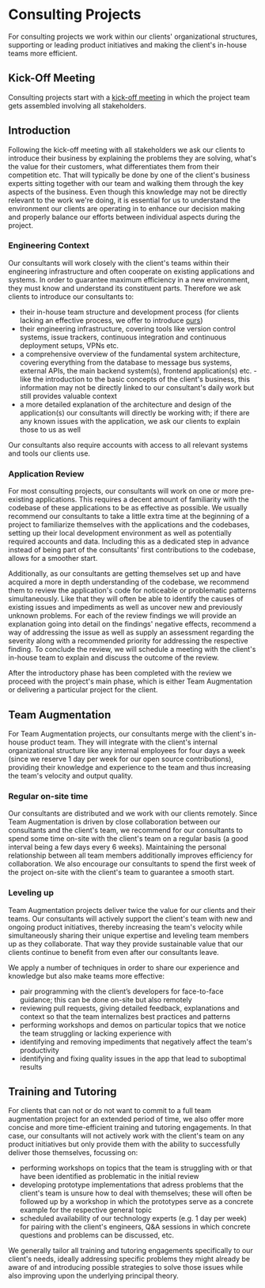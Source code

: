 # Consulting Projects

For consulting projects we work within our clients' organizational structures,
supporting or leading product initiatives and making the client's in-house teams
more efficient.

## Kick-Off Meeting

Consulting projects start with a
[kick-off meeting](../digital-products/#kick-off-meeting) in which the project
team gets assembled involving all stakeholders.

## Introduction

Following the kick-off meeting with all stakeholders we ask our clients to
introduce their business by explaining the problems they are solving, what's the
value for their customers, what differentiates them from their competition etc.
That will typically be done by one of the client's business experts sitting
together with our team and walking them through the key aspects of the business.
Even though this knowledge may not be directly relevant to the work we're doing,
it is essential for us to understand the environment our clients are operating
in to enhance our decision making and properly balance our efforts between
individual aspects during the project.

### Engineering Context

Our consultants will work closely with the client's teams within their
engineering infrastructure and often cooperate on existing applications and
systems. In order to guarantee maximum efficiency in a new environment, they
must know and understand its constituent parts. Therefore we ask clients to
introduce our consultants to:

- their in-house team structure and development process (for clients lacking an
  effective process, we offer to introduce
  [ours](./../../development-process#development-process))
- their engineering infrastructure, covering tools like version control systems,
  issue trackers, continuous integration and continuous deployment setups, VPNs
  etc.
- a comprehensive overview of the fundamental system architecture, covering
  everything from the database to message bus systems, external APIs, the main
  backend system(s), frontend application(s) etc. - like the introduction to the
  basic concepts of the client's business, this information may not be directly
  linked to our consultant's daily work but still provides valuable context
- a more detailed explanation of the architecture and design of the
  application(s) our consultants will directly be working with; if there are any
  known issues with the application, we ask our clients to explain those to us
  as well

Our consultants also require accounts with access to all relevant systems and
tools our clients use.

### Application Review

For most consulting projects, our consultants will work on one or more
pre-existing applications. This requires a decent amount of familiarity with the
codebase of these applications to be as effective as possible. We usually
recommend our consultants to take a little extra time at the beginning of a
project to familiarize themselves with the applications and the codebases,
setting up their local development environment as well as potentially required
accounts and data. Including this as a dedicated step in advance instead of
being part of the consultants' first contributions to the codebase, allows for a
smoother start.

Additionally, as our consultants are getting themselves set up and have acquired
a more in depth understanding of the codebase, we recommend them to review the
application's code for noticeable or problematic patterns simultaneously. Like
that they will often be able to identify the causes of existing issues and
impediments as well as uncover new and previously unknown problems. For each of
the review findings we will provide an explanation going into detail on the
findings' negative effects, recommend a way of addressing the issue as well as
supply an assessment regarding the severity along with a recommended priority
for addressing the respective finding. To conclude the review, we will schedule
a meeting with the client's in-house team to explain and discuss the outcome of
the review.

After the introductory phase has been completed with the review we proceed with
the project's main phase, which is either Team Augmentation or delivering a
particular project for the client.

## Team Augmentation

For Team Augmentation projects, our consultants merge with the client's in-house
product team. They will integrate with the client's internal organizational
structure like any internal employees for four days a week (since we reserve 1
day per week for our open source contributions), providing their knowledge and
experience to the team and thus increasing the team's velocity and output
quality.

### Regular on-site time

Our consultants are distributed and we work with our clients remotely. Since
Team Augmentation is driven by close collaboration between our consultants and
the client's team, we recommend for our consultants to spend some time on-site
with the client's team on a regular basis (a good interval being a few days
every 6 weeks). Maintaining the personal relationship between all team members
additionally improves efficiency for collaboration. We also encourage our
consultants to spend the first week of the project on-site with the client's
team to guarantee a smooth start.

### Leveling up

Team Augmentation projects deliver twice the value for our clients and their
teams. Our consultants will actively support the client's team with new and
ongoing product initiatives, thereby increasing the team's velocity while
simultaneously sharing their unique expertise and leveling team members up as
they collaborate. That way they provide sustainable value that our clients
continue to benefit from even after our consultants leave.

We apply a number of techniques in order to share our experience and knowledge
but also make teams more effective:

- pair programming with the client’s developers for face-to-face guidance; this
  can be done on-site but also remotely
- reviewing pull requests, giving detailed feedback, explanations and context so
  that the team internalizes best practices and patterns
- performing workshops and demos on particular topics that we notice the team
  struggling or lacking experience with
- identifying and removing impediments that negatively affect the team's
  productivity
- identifying and fixing quality issues in the app that lead to suboptimal
  results

## Training and Tutoring

For clients that can not or do not want to commit to a full team augmentation
project for an extended period of time, we also offer more concise and more
time-efficient training and tutoring engagements. In that case, our consultants
will not actively work with the client's team on any product initiatives but
only provide them with the ability to successfully deliver those themselves,
focussing on:

- performing workshops on topics that the team is struggling with or that have
  been identified as problematic in the initial review
- developing prototype implementations that adress problems that the client's
  team is unsure how to deal with themselves; these will often be followed up by
  a workshop in which the prototypes serve as a concrete example for the
  respective general topic
- scheduled availability of our technology experts (e.g. 1 day per week) for
  pairing with the client's engineers, Q&A sessions in which concrete questions
  and problems can be discussed, etc.

We generally tailor all training and tutoring engagements specifically to our
client's needs, ideally addressing specific problems they might already be aware
of and introducing possible strategies to solve those issues while also
improving upon the underlying principal theory.
